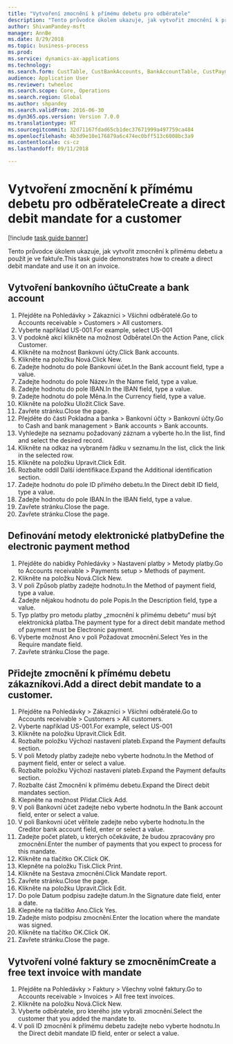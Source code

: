 ```yaml
--- 
title: "Vytvoření zmocnění k přímému debetu pro odběratele"
description: "Tento průvodce úkolem ukazuje, jak vytvořit zmocnění k přímému debetu a použít je ve faktuře."
author: ShivamPandey-msft
manager: AnnBe
ms.date: 8/29/2018
ms.topic: business-process
ms.prod: 
ms.service: dynamics-ax-applications
ms.technology: 
ms.search.form: CustTable, CustBankAccounts, BankAccountTable, CustPaymMode, CustDirectDebitMandate, BankAccountTableLookUp, SrsReportViewerForm,  LogisticsAddressCityLookup, CustFreeInvoice, CustTableLookup
audience: Application User
ms.reviewer: twheeloc
ms.search.scope: Core, Operations
ms.search.region: Global
ms.author: shpandey
ms.search.validFrom: 2016-06-30
ms.dyn365.ops.version: Version 7.0.0
ms.translationtype: HT
ms.sourcegitcommit: 32d71167fdad65cb1dec37671999a497759ca484
ms.openlocfilehash: 4b3d9e10e176879a6c474ec0bff513c6008bc3a9
ms.contentlocale: cs-cz
ms.lasthandoff: 09/11/2018

---
```

# <a name="create-a-direct-debit-mandate-for-a-customer"></a><span data-ttu-id="5502a-103">Vytvoření zmocnění k přímému debetu pro odběratele</span><span class="sxs-lookup"><span data-stu-id="5502a-103">Create a direct debit mandate for a customer</span></span>

[!include [task guide banner](../../includes/task-guide-banner.md)]

<span data-ttu-id="5502a-104">Tento průvodce úkolem ukazuje, jak vytvořit zmocnění k přímému debetu a použít je ve faktuře.</span><span class="sxs-lookup"><span data-stu-id="5502a-104">This task guide demonstrates how to create a direct debit mandate and use it on an invoice.</span></span>


## <a name="create-a-bank-account"></a><span data-ttu-id="5502a-105">Vytvoření bankovního účtu</span><span class="sxs-lookup"><span data-stu-id="5502a-105">Create a bank account</span></span>
1. <span data-ttu-id="5502a-106">Přejděte na Pohledávky > Zákazníci > Všichni odběratelé.</span><span class="sxs-lookup"><span data-stu-id="5502a-106">Go to Accounts receivable > Customers > All customers.</span></span>
2. <span data-ttu-id="5502a-107">Vyberte například US-001.</span><span class="sxs-lookup"><span data-stu-id="5502a-107">For example, select US-001</span></span>
3. <span data-ttu-id="5502a-108">V podokně akcí klikněte na možnost Odběratel.</span><span class="sxs-lookup"><span data-stu-id="5502a-108">On the Action Pane, click Customer.</span></span>
4. <span data-ttu-id="5502a-109">Klikněte na možnost Bankovní účty.</span><span class="sxs-lookup"><span data-stu-id="5502a-109">Click Bank accounts.</span></span>
5. <span data-ttu-id="5502a-110">Klikněte na položku Nová.</span><span class="sxs-lookup"><span data-stu-id="5502a-110">Click New.</span></span>
6. <span data-ttu-id="5502a-111">Zadejte hodnotu do pole Bankovní účet.</span><span class="sxs-lookup"><span data-stu-id="5502a-111">In the Bank account field, type a value.</span></span>
7. <span data-ttu-id="5502a-112">Zadejte hodnotu do pole Název.</span><span class="sxs-lookup"><span data-stu-id="5502a-112">In the Name field, type a value.</span></span>
8. <span data-ttu-id="5502a-113">Zadejte hodnotu do pole IBAN.</span><span class="sxs-lookup"><span data-stu-id="5502a-113">In the IBAN field, type a value.</span></span>
9. <span data-ttu-id="5502a-114">Zadejte hodnotu do pole Měna.</span><span class="sxs-lookup"><span data-stu-id="5502a-114">In the Currency field, type a value.</span></span>
10. <span data-ttu-id="5502a-115">Klikněte na položku Uložit.</span><span class="sxs-lookup"><span data-stu-id="5502a-115">Click Save.</span></span>
11. <span data-ttu-id="5502a-116">Zavřete stránku.</span><span class="sxs-lookup"><span data-stu-id="5502a-116">Close the page.</span></span>
12. <span data-ttu-id="5502a-117">Přejděte do části Pokladna a banka > Bankovní účty > Bankovní účty.</span><span class="sxs-lookup"><span data-stu-id="5502a-117">Go to Cash and bank management > Bank accounts > Bank accounts.</span></span>
13. <span data-ttu-id="5502a-118">Vyhledejte na seznamu požadovaný záznam a vyberte ho.</span><span class="sxs-lookup"><span data-stu-id="5502a-118">In the list, find and select the desired record.</span></span>
14. <span data-ttu-id="5502a-119">Klikněte na odkaz na vybraném řádku v seznamu.</span><span class="sxs-lookup"><span data-stu-id="5502a-119">In the list, click the link in the selected row.</span></span>
15. <span data-ttu-id="5502a-120">Klikněte na položku Upravit.</span><span class="sxs-lookup"><span data-stu-id="5502a-120">Click Edit.</span></span>
16. <span data-ttu-id="5502a-121">Rozbalte oddíl Další identifikace.</span><span class="sxs-lookup"><span data-stu-id="5502a-121">Expand the Additional identification section.</span></span>
17. <span data-ttu-id="5502a-122">Zadejte hodnotu do pole ID přímého debetu.</span><span class="sxs-lookup"><span data-stu-id="5502a-122">In the Direct debit ID field, type a value.</span></span>
18. <span data-ttu-id="5502a-123">Zadejte hodnotu do pole IBAN.</span><span class="sxs-lookup"><span data-stu-id="5502a-123">In the IBAN field, type a value.</span></span>
19. <span data-ttu-id="5502a-124">Zavřete stránku.</span><span class="sxs-lookup"><span data-stu-id="5502a-124">Close the page.</span></span>
20. <span data-ttu-id="5502a-125">Zavřete stránku.</span><span class="sxs-lookup"><span data-stu-id="5502a-125">Close the page.</span></span>

## <a name="define-the-electronic-payment-method"></a><span data-ttu-id="5502a-126">Definování metody elektronické platby</span><span class="sxs-lookup"><span data-stu-id="5502a-126">Define the electronic payment method</span></span>
1. <span data-ttu-id="5502a-127">Přejděte do nabídky Pohledávky > Nastavení platby > Metody platby.</span><span class="sxs-lookup"><span data-stu-id="5502a-127">Go to Accounts receivable > Payments setup > Methods of payment.</span></span>
2. <span data-ttu-id="5502a-128">Klikněte na položku Nová.</span><span class="sxs-lookup"><span data-stu-id="5502a-128">Click New.</span></span>
3. <span data-ttu-id="5502a-129">V poli Způsob platby zadejte hodnotu.</span><span class="sxs-lookup"><span data-stu-id="5502a-129">In the Method of payment field, type a value.</span></span>
4. <span data-ttu-id="5502a-130">Zadejte nějakou hodnotu do pole Popis.</span><span class="sxs-lookup"><span data-stu-id="5502a-130">In the Description field, type a value.</span></span>
5. <span data-ttu-id="5502a-131">Typ platby pro metodu platby „zmocnění k přímému debetu“ musí být elektronická platba.</span><span class="sxs-lookup"><span data-stu-id="5502a-131">The payment type for a direct debit mandate method of payment must be Electronic payment.</span></span>
6. <span data-ttu-id="5502a-132">Vyberte možnost Ano v poli Požadovat zmocnění.</span><span class="sxs-lookup"><span data-stu-id="5502a-132">Select Yes in the Require mandate field.</span></span>
7. <span data-ttu-id="5502a-133">Zavřete stránku.</span><span class="sxs-lookup"><span data-stu-id="5502a-133">Close the page.</span></span>

## <a name="add-a-direct-debit-mandate-to-a-customer"></a><span data-ttu-id="5502a-134">Přidejte zmocnění k přímému debetu zákazníkovi.</span><span class="sxs-lookup"><span data-stu-id="5502a-134">Add a direct debit mandate to a customer.</span></span>
1. <span data-ttu-id="5502a-135">Přejděte na Pohledávky > Zákazníci > Všichni odběratelé.</span><span class="sxs-lookup"><span data-stu-id="5502a-135">Go to Accounts receivable > Customers > All customers.</span></span>
2. <span data-ttu-id="5502a-136">Vyberte například US-001.</span><span class="sxs-lookup"><span data-stu-id="5502a-136">For example, select US-001</span></span>
3. <span data-ttu-id="5502a-137">Klikněte na položku Upravit.</span><span class="sxs-lookup"><span data-stu-id="5502a-137">Click Edit.</span></span>
4. <span data-ttu-id="5502a-138">Rozbalte položku Výchozí nastavení plateb.</span><span class="sxs-lookup"><span data-stu-id="5502a-138">Expand the Payment defaults section.</span></span>
5. <span data-ttu-id="5502a-139">V poli Metody platby zadejte nebo vyberte hodnotu.</span><span class="sxs-lookup"><span data-stu-id="5502a-139">In the Method of payment field, enter or select a value.</span></span>
6. <span data-ttu-id="5502a-140">Rozbalte položku Výchozí nastavení plateb.</span><span class="sxs-lookup"><span data-stu-id="5502a-140">Expand the Payment defaults section.</span></span>
7. <span data-ttu-id="5502a-141">Rozbalte část Zmocnění k přímému debetu.</span><span class="sxs-lookup"><span data-stu-id="5502a-141">Expand the Direct debit mandates section.</span></span>
8. <span data-ttu-id="5502a-142">Klepněte na možnost Přidat.</span><span class="sxs-lookup"><span data-stu-id="5502a-142">Click Add.</span></span>
9. <span data-ttu-id="5502a-143">V poli Bankovní účet zadejte nebo vyberte hodnotu.</span><span class="sxs-lookup"><span data-stu-id="5502a-143">In the Bank account field, enter or select a value.</span></span>
10. <span data-ttu-id="5502a-144">V poli Bankovní účet věřitele zadejte nebo vyberte hodnotu.</span><span class="sxs-lookup"><span data-stu-id="5502a-144">In the Creditor bank account field, enter or select a value.</span></span>
11. <span data-ttu-id="5502a-145">Zadejte počet plateb, u kterých očekáváte, že budou zpracovány pro zmocnění.</span><span class="sxs-lookup"><span data-stu-id="5502a-145">Enter the number of payments that you expect to process for this mandate.</span></span>
12. <span data-ttu-id="5502a-146">Klikněte na tlačítko OK.</span><span class="sxs-lookup"><span data-stu-id="5502a-146">Click OK.</span></span>
13. <span data-ttu-id="5502a-147">Klepněte na položku Tisk.</span><span class="sxs-lookup"><span data-stu-id="5502a-147">Click Print.</span></span>
14. <span data-ttu-id="5502a-148">Klikněte na Sestava zmocnění.</span><span class="sxs-lookup"><span data-stu-id="5502a-148">Click Mandate report.</span></span>
15. <span data-ttu-id="5502a-149">Zavřete stránku.</span><span class="sxs-lookup"><span data-stu-id="5502a-149">Close the page.</span></span>
16. <span data-ttu-id="5502a-150">Klikněte na položku Upravit.</span><span class="sxs-lookup"><span data-stu-id="5502a-150">Click Edit.</span></span>
17. <span data-ttu-id="5502a-151">Do pole Datum podpisu zadejte datum.</span><span class="sxs-lookup"><span data-stu-id="5502a-151">In the Signature date field, enter a date.</span></span>
18. <span data-ttu-id="5502a-152">Klepněte na tlačítko Ano.</span><span class="sxs-lookup"><span data-stu-id="5502a-152">Click Yes.</span></span>
19. <span data-ttu-id="5502a-153">Zadejte místo podpisu zmocnění.</span><span class="sxs-lookup"><span data-stu-id="5502a-153">Enter the location where the mandate was signed.</span></span>
20. <span data-ttu-id="5502a-154">Klikněte na tlačítko OK.</span><span class="sxs-lookup"><span data-stu-id="5502a-154">Click OK.</span></span>
21. <span data-ttu-id="5502a-155">Zavřete stránku.</span><span class="sxs-lookup"><span data-stu-id="5502a-155">Close the page.</span></span>

## <a name="create-a-free-text-invoice-with-mandate"></a><span data-ttu-id="5502a-156">Vytvoření volné faktury se zmocněním</span><span class="sxs-lookup"><span data-stu-id="5502a-156">Create a free text invoice with mandate</span></span>
1. <span data-ttu-id="5502a-157">Přejděte na Pohledávky > Faktury > Všechny volné faktury.</span><span class="sxs-lookup"><span data-stu-id="5502a-157">Go to Accounts receivable > Invoices > All free text invoices.</span></span>
2. <span data-ttu-id="5502a-158">Klikněte na položku Nová.</span><span class="sxs-lookup"><span data-stu-id="5502a-158">Click New.</span></span>
3. <span data-ttu-id="5502a-159">Vyberte odběratele, pro kterého jste vybrali zmocnění.</span><span class="sxs-lookup"><span data-stu-id="5502a-159">Select the customer that you added the mandate to.</span></span>
4. <span data-ttu-id="5502a-160">V poli ID zmocnění k přímému debetu zadejte nebo vyberte hodnotu.</span><span class="sxs-lookup"><span data-stu-id="5502a-160">In the Direct debit mandate ID field, enter or select a value.</span></span>


